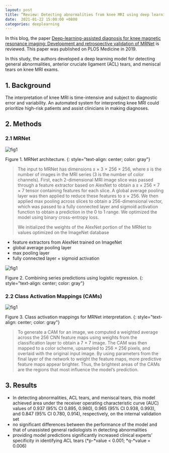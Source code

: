 ```yaml
---
layout: post
title: “Review: Detecting abnormalities from knee MRI using deep learning"
date:  2021-01-22 15:00:00 +0800
categories: deeplearning
---
```


In this blog, the paper [Deep-learning-assisted diagnosis for knee magnetic resonance imaging: Development and retrospective validation of MRNet](https://journals.plos.org/plosmedicine/article?id=10.1371/journal.pmed.1002699) is reviewed. This paper was published on PLOS Medicine in 2019.

In this study, the authors  developed a deep learning model for detecting general abnormalities, anterior cruciate ligament (ACL) tears, and meniscal tears on knee MRI exams.

## 1. Background

The interpretation of knee MRI is time-intensive and subject to diagnostic error and variability. An automated system for interpreting knee MRI could prioritize high-risk patients and assist clinicians in making diagnoses.

## 2. Methods

### 2.1 MRNet

![fig1]({{site.baseurl}}/assets/210122_MRNet/img/fig1.png)

Figure 1. MRNet architecture.
{: style="text-align: center; color: gray"}

> The input to MRNet has dimensions *s* × 3 × 256 × 256, where *s* is the number of images in the MRI series (3 is the number of color channels). First, each 2-dimensional MRI image slice was passed through a feature extractor based on AlexNet to obtain a *s* × 256 × 7 × 7 tensor containing features for each slice. A global average pooling layer was then applied to reduce these features to *s* × 256. We then applied max pooling across slices to obtain a 256-dimensional vector, which was passed to a fully connected layer and sigmoid activation function to obtain a prediction in the 0 to 1 range. We optimized the model using binary cross-entropy loss. 
>
> We initialized the weights of the AlexNet portion of the MRNet to values optimized on the ImageNet database

* feature extractors from AlexNet trained on ImageNet
* global average pooling layer
* max pooling layer
* fully connected layer + sigmoid activation

![fig1]({{site.baseurl}}/assets/210122_MRNet/img/fig2.png)

Figure 2. Combining series predictions using logistic regression.
{: style="text-align: center; color: gray"}

### 2.2 Class Activation Mappings (CAMs)

![fig1]({{site.baseurl}}/assets/210122_MRNet/img/fig3.png)

Figure 3. Class activation mappings for MRNet interpretation.
{: style="text-align: center; color: gray"}

> To generate a CAM for an image, we computed a weighted average across the 256 CNN feature maps using weights from the classification layer to obtain a 7 × 7 image. The CAM was then mapped to a color scheme, upsampled to 256 × 256 pixels, and overlaid with the original input image. By using parameters from the final layer of the network to weight the feature maps, more predictive feature maps appear brighter. Thus, the brightest areas of the CAMs are the regions that most influence the model’s prediction.

## 3. Results

* In detecting abnormalities, ACL tears, and meniscal tears, this model achieved area under the receiver operating characteristic curve (AUC) values of 0.937 (95% CI 0.895, 0.980), 0.965 (95% CI 0.938, 0.993), and 0.847 (95% CI 0.780, 0.914), respectively, on the internal validation set
* no significant differences between the performance of the model and that of unassisted general radiologists in detecting abnormalities
* providing model predictions significantly increased clinical experts’ specificity in identifying ACL tears (*p-*value < 0.001; *q-*value = 0.006)

